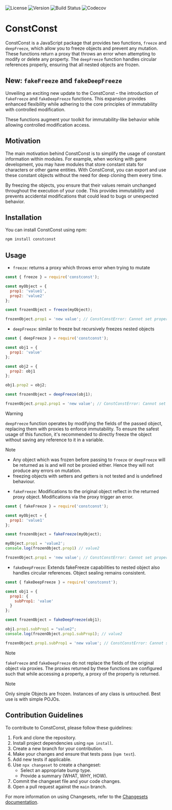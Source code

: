 ![License](https://img.shields.io/npm/l/constconst)
![Version](https://img.shields.io/npm/v/constconst)
![Build Status](https://github.com/TubbyStubby/constconst/actions/workflows/ci.yml/badge.svg)
![Codecov](https://codecov.io/gh/tubbystubby/constconst/branch/main/graph/badge.svg)


# ConstConst

ConstConst is a JavaScript package that provides two functions, `freeze` and `deepFreeze`, which allow you to freeze objects and prevent any mutation. These functions return a proxy that throws an error when attempting to modify or delete any property. The `deepFreeze` function handles circular references properly, ensuring that all nested objects are frozen.

## New: `fakeFreeze` and `fakeDeepFreeze`
Unveiling an exciting new update to the ConstConst – the introduction of `fakeFreeze` and `fakeDeepFreeze` functions. This expansion provides enhanced flexibility while adhering to the core principles of immutability with controlled modification.

These functions augment your toolkit for immutability-like behavior while allowing controlled modification access.

## Motivation

The main motivation behind ConstConst is to simplify the usage of constant information within modules. For example, when working with game development, you may have modules that store constant stats for characters or other game entities. With ConstConst, you can export and use these constant objects without the need for deep cloning them every time.

By freezing the objects, you ensure that their values remain unchanged throughout the execution of your code. This provides immutability and prevents accidental modifications that could lead to bugs or unexpected behavior.

## Installation

You can install ConstConst using npm:

```bash
npm install constconst
```

## Usage

- `freeze`: returns a proxy which throws error when trying to mutate

```javascript
const { freeze } = require('constconst');

const myObject = {
  prop1: 'value1',
  prop2: 'value2'
};

const frozenObject = freeze(myObject);

frozenObject.prop1 = 'new value'; // ConstConstError: Cannot set property 'prop1' to value 'new value' since object is a constconst
```

- `deepFreeze`: similar to freeze but recursively freezes nested objects

```javascript
const { deepFreeze } = require('constconst');

const obj1 = {
  prop1: 'value'
};

const obj2 = {
  prop2: obj1
};

obj1.prop2 = obj2;

const frozenObject = deepFreeze(obj1);

frozenObject.prop2.prop1 = 'new value'; // ConstConstError: Cannot set property 'prop1' to value 'new value' since object is a constconst
```
> [!WARNING]
> `deepFreeze` function operates by modifying the fields of the passed object, replacing them with proxies to enforce immutability. To ensure the safest usage of this function, it's recommended to directly freeze the object without saving any reference to it in a variable.

> [!NOTE]
> - Any object which was frozen before passing to `freeze` or `deepFreeze` will be returned as is and will not be proxied either. Hence they will not produce any errors on mutation.
> - freezing objects with setters and getters is not tested and is undefined behaviour.

- `fakeFreeze`: Modifications to the original object reflect in the returned proxy object. Modifications via the proxy trigger an error.

```javascript
const { fakeFreeze } = require('constconst');

const myObject = {
  prop1: 'value1'
};

const frozenObject = fakeFreeze(myObject);

myObject.prop1 = 'value2';
console.log(frozenObject.prop1) // value2

frozenObject.prop1 = 'new value'; // ConstConstError: Cannot set property 'prop1' to value 'new value' since object is a constconst
```

- `fakeDeepFreeze`: Extends fakeFreeze capabilities to nested object also handles circular references. Object sealing remains consistent.
```javascript
const { fakeDeepFreeze } = require('constconst');

const obj1 = {
  prop1: {
    subProp1: 'value'
  }
};

const frozenObject = fakeDeepFreeze(obj1);

obj1.prop1.subProp1 = "value2";
console.log(frozenObject.prop1.subProp1); // value2

frozenObject.prop1.subProp1 = 'new value'; // ConstConstError: Cannot set property 'prop1' to value 'new value' since object is a constconst
```
> [!NOTE]
> `fakeFreeze` and `fakeDeepFreeze` do not replace the fields of the original object via proxies. The proxies returned by these functions are configured such that while accessing a property, a proxy of the property is returned.

> [!NOTE]
> Only simple Objects are frozen. Instances of any class is untouched. Best use is with simple POJOs.

## Contribution Guidelines

To contribute to ConstConst, please follow these guidelines:

1. Fork and clone the repository.
2. Install project dependencies using `npm install`.
3. Create a new branch for your contribution.
4. Make your changes and ensure that tests pass (`npm test`).
5. Add new tests if applicable.
6. Use `npx changeset` to create a changeset:
   - Select an appropriate bump type.
   - Provide a summary (WHAT, WHY, HOW).
7. Commit the changeset file and your code changes.
8. Open a pull request against the `main` branch.

For more information on using Changesets, refer to the [Changesets documentation](https://github.com/changesets/changesets/blob/main/docs/adding-a-changeset.md#i-am-in-a-single-package-repository).
